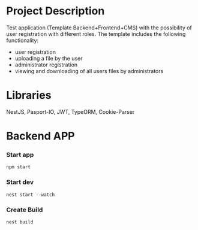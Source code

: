 # Project Description
Test application (Template Backend+Frontend+CMS) with the possibility of user registration with different roles. The template includes the following functionality:
- user registration
- uploading a file by the user
- administrator registration
- viewing and downloading of all users files by administrators

# Libraries
NestJS, Pasport-IO, JWT, TypeORM, Cookie-Parser

# Backend APP

### Start app
`npm start`

### Start dev
`nest start --watch`

### Create Build
`nest build`


